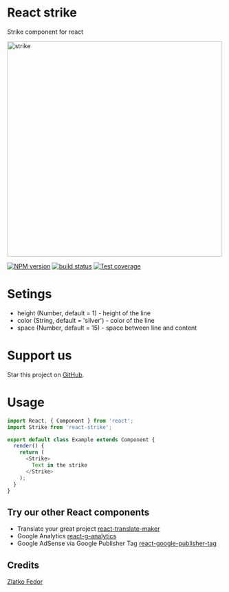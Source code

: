 # React strike

Strike component for react

<img src="https://dl.dropboxusercontent.com/s/xl4dftkwyczccgh/strike.png" alt="strike" width="500px" />

[![NPM version][npm-image]][npm-url]
[![build status][travis-image]][travis-url]
[![Test coverage][coveralls-image]][coveralls-url]

[npm-image]: https://img.shields.io/npm/v/react-strike.svg?style=flat-square
[npm-url]: https://www.npmjs.com/react-strike
[travis-image]: https://img.shields.io/travis/seeden/react-strike/master.svg?style=flat-square
[travis-url]: https://travis-ci.org/seeden/react-strike
[coveralls-image]: https://img.shields.io/coveralls/seeden/react-strike/master.svg?style=flat-square
[coveralls-url]: https://coveralls.io/r/seeden/react-strike?branch=master
[github-url]: https://github.com/seeden/react-strike

# Setings

- height (Number, default = 1) - height of the line
- color (String, default = 'silver') - color of the line
- space (Number, default = 15) - space between line and content

# Support us

Star this project on [GitHub][github-url].

# Usage

```js
import React, { Component } from 'react';
import Strike from 'react-strike';

export default class Example extends Component {
  render() {
    return (
      <Strike>
        Text in the strike
      </Strike>
    );
  }
}
```

## Try our other React components

 - Translate your great project [react-translate-maker](https://github.com/CherrySoftware/react-translate-maker)
 - Google Analytics [react-g-analytics](https://github.com/seeden/react-g-analytics)
 - Google AdSense via Google Publisher Tag [react-google-publisher-tag](https://github.com/seeden/react-google-publisher-tag)

## Credits

[Zlatko Fedor](http://github.com/seeden)
